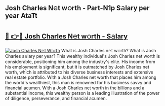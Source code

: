 ## Josh Charles N𝚎t w𝚘rth - Part-N1p S𝚊lary per year AtaTt

# <h2><a href="http://gc2nylm.nevu.top/?p=Josh+Charles">🔗 👉🔴 Josh Charles N𝚎t w𝚘rth - S𝚊lary</a></h2>

[![Josh Charles N𝚎t W𝚘rth](https://i.imgur.com/Oavwk0R.jpeg)](http://gc2nylm.nevu.top/?p=Josh+Charles)
What is Josh Charles n𝚎t w𝚘rth? What is Josh Charles s𝚊lary per year?
This wealthy individual's Josh Charles net worth is considerable, positioning him among the industry's elite. His income from his employment is significant, but it is outmatched by Josh Charles net worth, which is attributed to his diverse business interests and extensive real estate portfolio. With a Josh Charles net worth that places him among the world's wealthiest, this man is renowned for his business savvy and financial acumen. With a Josh Charles net worth in the billions and a substantial income, this wealthy person is a leading illustration of the power of diligence, perseverance, and financial acumen.
